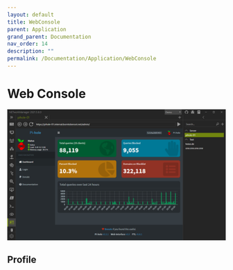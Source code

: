 ```yaml
---
layout: default
title: WebConsole
parent: Application
grand_parent: Documentation
nav_order: 14
description: ""
permalink: /Documentation/Application/WebConsole
---
```


# Web Console

![WebConsole](13_WebConsole.png)

## Profile